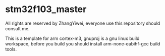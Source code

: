# stm32f103_master
All rights are reserved by ZhangYiwei, everyone use this repository should consult me.

This is a template for arm cortex-m3, gnuproj is a gnu linux build workspace, before you build
you should install arm-none-eabihf-gcc build tools.
